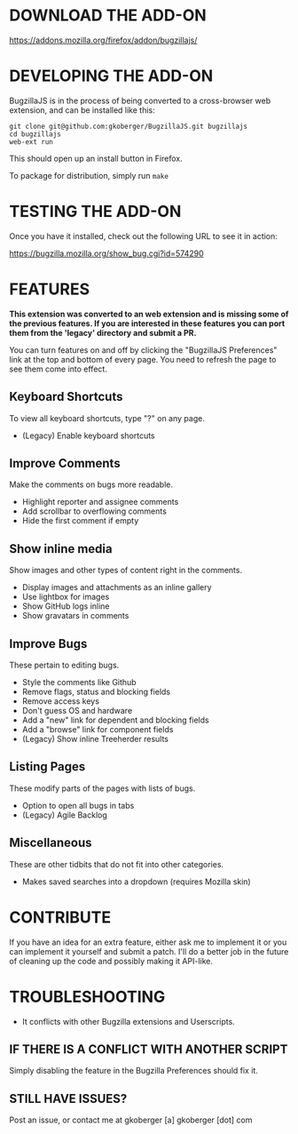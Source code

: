 # DOWNLOAD THE ADD-ON

https://addons.mozilla.org/firefox/addon/bugzillajs/

# DEVELOPING THE ADD-ON

BugzillaJS is in the process of being converted to a cross-browser web extension,
and can be installed like this:

    git clone git@github.com:gkoberger/BugzillaJS.git bugzillajs
    cd bugzillajs
    web-ext run

This should open up an install button in Firefox.

To package for distribution, simply run `make`

# TESTING THE ADD-ON

Once you have it installed, check out the following URL to see it in action:

https://bugzilla.mozilla.org/show_bug.cgi?id=574290

# FEATURES

**This extension was converted to an web extension and is missing some of the
previous features.
If you are interested in these features you can port them from the 'legacy'
directory and submit a PR.**

You can turn features on and off by clicking the "BugzillaJS Preferences" link
at the top and bottom of every page.  You need to refresh the page to see them
come into effect.

## Keyboard Shortcuts
To view all keyboard shortcuts, type "?" on any page.
- (Legacy) Enable keyboard shortcuts

## Improve Comments
Make the comments on bugs more readable.
- Highlight reporter and assignee comments
- Add scrollbar to overflowing comments
- Hide the first comment if empty

## Show inline media
Show images and other types of content right in the comments.
- Display images and attachments as an inline gallery
- Use lightbox for images
- Show GitHub logs inline
- Show gravatars in comments

## Improve Bugs
These pertain to editing bugs.
- Style the comments like Github
- Remove flags, status and blocking fields
- Remove access keys
- Don't guess OS and hardware
- Add a "new" link for dependent and blocking fields
- Add a "browse" link for component fields
- (Legacy) Show inline Treeherder results

## Listing Pages
These modify parts of the pages with lists of bugs.
- Option to open all bugs in tabs
- (Legacy) Agile Backlog

## Miscellaneous
These are other tidbits that do not fit into other categories.
- Makes saved searches into a dropdown (requires Mozilla skin)

# CONTRIBUTE

If you have an idea for an extra feature, either ask me to implement it or
you can implement it yourself and submit a patch.  I'll do a better job in the
future of cleaning up the code and possibly making it API-like.

# TROUBLESHOOTING

- It conflicts with other Bugzilla extensions and Userscripts.

## IF THERE IS A CONFLICT WITH ANOTHER SCRIPT

  Simply disabling the feature in the Bugzilla Preferences should fix it.

## STILL HAVE ISSUES?

  Post an issue, or contact me at gkoberger [a] gkoberger [dot] com
